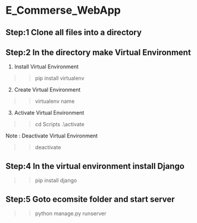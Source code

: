 # E_Commerse_WebApp


## Step:1 Clone all files into a directory

## Step:2 In the directory make Virtual Environment
1) Install Virtual Environment
>> pip install virtualenv

2) Create Virtual Environment
>> virtualenv name

3) Activate Virtual Environment
>> cd Scripts
>> .\activate

Note : Deactivate Virtual Environment
>> deactivate

## Step:4 In the virtual environment install Django 
>> pip install django

## Step:5 Goto ecomsite folder and start server
>> python manage.py runserver


